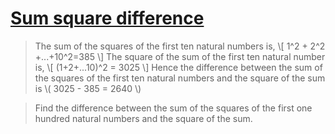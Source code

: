 # [Sum square difference](https://projecteuler.net/problem=6)

> The sum of the squares of the first ten natural numbers is,
> \\[ 1^2 + 2^2 +...+10^2=385 \\]
> The square of the sum of the first ten natural number is,
> \\[ (1+2+...10)^2 = 3025 \\]
> Hence the difference between the sum of the squares of the first ten
> natural numbers and the square of the sum is \\( 3025 - 385 = 2640 \\)

> Find the difference between the sum of the squares of the first one 
> hundred natural numbers and the square of the sum.
